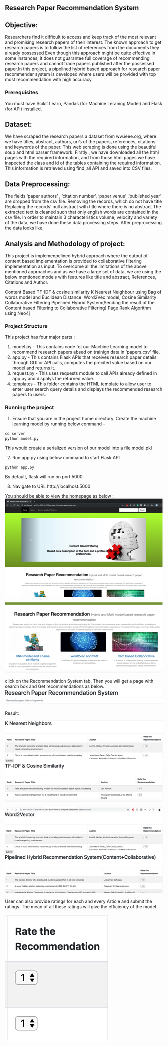 ## Research Paper Recommendation System

## Objective:

Researchers find it difficult to access and keep track of the most relevant and promising research papers of their interest. The known approach to get research papers is to follow the list of references from the documents they already possessed Even though this approach might be quite effective in some instances, it does not guarantee full coverage of recommending research papers and cannot trace papers published after the possessed paper.In this project, a pipelined hybrid based approach for research paper recommender system is developed where users will be provided with top most recommendation with high accuracy. 

### Prerequisites
You must have Scikit Learn, Pandas (for Machine Leraning Model) and Flask (for API) installed.

## Dataset:
 
We have scraped the research papers a dataset from ww.ieee.org, where we have titles, abstract, authors, url’s of the papers, references, citations and keywords of the paper. This web scraping is done using the beautiful soup and html parser framework. Firstly , we have downloaded all the html pages with the required information, and from those html pages we have inspected the class and id of the tables containing the required information. This information is retrieved using find_all API and saved into CSV files.

## Data Preprocessing:

The fields ‘paper authors’ , ‘citation number’, ‘paper venue’ ,’published year’ are dropped from the csv file.
Removing the records, which do not have title
Replacing the records’ null abstract with title where there is no abstract
The extracted text is cleaned such that only english words are contained in the csv file.
In order to maintain 3 characteristics volume, velocity and variety of the data, we have done these data processing steps. After preprocessing the data looks like.

## Analysis and Methodology of project:
	
This project is implemenpelined hybrid approach where the output of content based implementation is provided to collaborative filtering implementation as input.
To overcome all the limitations of the above mentioned approaches and as we have a large set of data, we are using the below mentioned models with features like title and abstract, References, Citations and Author.

Content Based
      TF-IDF & cosine similarity 
       K Nearest Neighbour using Bag of words model and Euclidean Distance.
              Word2Vec model, Cosine Similarity
Collaborative Filtering
Pipelined Hybrid System(Sending the result of the Content based Filtering to Collaborative Filtering)
Page Rank Algorithm using Neo4j

### Project Structure
This project has four major parts :
1. model.py - This contains code fot our Machine Learning model to recommend research papers absed on trainign data in 'papers.csv' file.
2. app.py - This contains Flask APIs that receives research paper details through GUI or API calls, computes the precited value based on our model and returns it.
3. request.py - This uses requests module to call APIs already defined in app.py and dispalys the returned value.
4. templates - This folder contains the HTML template to allow user to enter user search query details and displays the recommended research papers to users.

### Running the project
1. Ensure that you are in the project home directory. Create the machine learning model by running below command -
```
cd server
python model.py
```
This would create a serialized version of our model into a file model.pkl

2. Run app.py using below command to start Flask API
```
python app.py
```
By default, flask will run on port 5000.

3. Navigate to URL http://localhost:5000

You should be able to view the homepage as below :
![alt text](Images/Home.jpeg)

![alt text](Images/Home2.png)

click on the Recommendation System tab, Then you will get a page with search box and Get recommendations as below.
![alt text](Images/input.png)

Result:

![alt text](Images/output1.png)

![alt text](Images/output2.png)

User can also provide ratings for each and every Article and submit the ratings. The mean of all these ratings will give the efficiency of the model.

![alt text](Images/rating.png)


